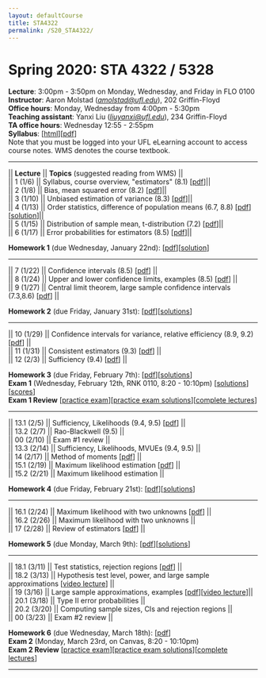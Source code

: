 ```yaml
---
layout: defaultCourse
title: STA4322
permalink: /S20_STA4322/
---
```

# Spring 2020: STA 4322 / 5328  
**Lecture**: 3:00pm - 3:50pm on Monday, Wednesday, and Friday in FLO 0100  
**Instructor**: Aaron Molstad (*amolstad@ufl.edu*), 202 Griffin-Floyd  
**Office hours**: Monday, Wednesday from 4:00pm - 5:30pm   
**Teaching assistant**: Yanxi Liu (*liuyanxi@ufl.edu*), 234 Griffin-Floyd  
**TA office hours**: Wednesday 12:55 - 2:55pm  
**Syllabus**: [[html](/docs/STA4322_S20_Syllabus.html)][[pdf](/docs/STA4322_S20_Syllabus.pdf)]  
Note that you must be logged into your UFL eLearning account to access course notes.  WMS denotes the course textbook. 

---------------  


||  **Lecture** ||  **Topics** (suggested reading from WMS) ||  
|| 1 (1/6)  || Syllabus, course overview, "estimators" (8.1) [[pdf](https://ufl.instructure.com/courses/394927/files/47578357/download?wrap=1)]||  
|| 2 (1/8)  || Bias, mean squared error (8.2) [[pdf](https://ufl.instructure.com/courses/394927/files/47631661/download?wrap=1)]||  
|| 3 (1/10) || Unbiased estimation of variance (8.3) [[pdf](https://ufl.instructure.com/courses/394927/files/47662256/download?wrap=1)]||  
|| 4 (1/13) || Order statistics, difference of population means (6.7, 8.8) [[pdf](https://ufl.instructure.com/courses/394927/files/47717905/download?wrap=1)][[solution](https://ufl.instructure.com/files/47717978/download?download_frd=1)]||  
|| 5 (1/15) || Distribution of sample mean, t-distribution (7.2) [[pdf](https://ufl.instructure.com/courses/394927/files/47717949/download?wrap=1)]||  
|| 6 (1/17) || Error probabilities for estimators (8.5) [[pdf](https://ufl.instructure.com/courses/394927/files/47759516/download?wrap=1)]||  

**Homework 1** (due Wednesday, January 22nd): [[pdf](/docs/STA4322_S20_Homework1.pdf)][[solution](https://ufl.instructure.com/files/47882930/download?download_frd=1)]

---------------  

|| 7 (1/22)  || Confidence intervals (8.5) [[pdf](https://ufl.instructure.com/courses/394927/files/47826098/download?wrap=1)] ||  
|| 8 (1/24)  || Upper and lower confidence limits, examples (8.5) [[pdf](https://ufl.instructure.com/courses/394927/files/47867207/download?wrap=1)] ||  
|| 9 (1/27) || Central limit theorem, large sample confidence intervals (7.3,8.6) [[pdf](https://ufl.instructure.com/courses/394927/files/47909680/download?wrap=1)] ||  

**Homework 2** (due Friday, January 31st): [[pdf](/docs/STA4322_S20_Homework2.pdf)][[solutions](https://ufl.instructure.com/courses/394927/files/47997630/download?wrap=1)]

---------------  

|| 10 (1/29)  || Confidence intervals for variance, relative efficiency (8.9, 9.2) [[pdf](https://ufl.instructure.com/courses/394927/files/47952376/download?wrap=1)]  ||  
|| 11 (1/31)  || Consistent estimators (9.3) [[pdf](https://ufl.instructure.com/courses/394927/files/47988735/download?wrap=1)] ||  
|| 12 (2/3) || Sufficiency (9.4) [[pdf](https://ufl.instructure.com/courses/394927/files/48037212/download?wrap=1)] ||  

**Homework 3** (due Friday, February 7th): [[pdf](/docs/STA4322_S20_Homework3.pdf)][[solutions](https://ufl.instructure.com/courses/394927/files/48126325/download?wrap=1)]  
**Exam 1** (Wednesday, February 12th, RNK 0110, 8:20 - 10:10pm) [[solutions](https://ufl.instructure.com/courses/394927/files/48365608/download?wrap=1)][[scores](https://ufl.instructure.com/courses/394927/files/48359788/download?wrap=1)]  
**Exam 1 Review** [[practice exam](https://ufl.instructure.com/courses/394927/files/48071271/download?wrap=1)][[practice exam solutions](https://ufl.instructure.com/courses/394927/files/48126511/download?wrap=1)][[complete lectures](https://ufl.instructure.com/courses/394927/files/48126124/download?wrap=1)]  

---------------  

|| 13.1 (2/5)  || Sufficiency, Likelihoods (9.4, 9.5) [[pdf](https://ufl.instructure.com/courses/394927/files/48078745/download?wrap=1)] ||  
|| 13.2 (2/7)  || Rao-Blackwell (9.5) ||  
|| 00 (2/10) || Exam \#1 review ||  
|| 13.3 (2/14)  || Sufficiency, Likelihoods, MVUEs (9.4, 9.5) ||  
|| 14 (2/17) || Method of moments [[pdf](https://ufl.instructure.com/courses/394927/files/48277024/download?wrap=1)] ||  
|| 15.1 (2/19) || Maximum likelihood estimation [[pdf](https://ufl.instructure.com/courses/394927/files/48365600/download?wrap=1)] ||  
|| 15.2 (2/21) || Maximum likelihood estimation ||  

**Homework 4** (due Friday, February 21st): [[pdf](/docs/STA4322_S20_Homework4.pdf)][[solutions](https://ufl.instructure.com/courses/394927/files/48826373/download?wrap=1)]  

---------------  

|| 16.1 (2/24) || Maximum likelihood with two unknowns [[pdf](https://ufl.instructure.com/courses/394927/files/48485932/download?wrap=1)] ||  
|| 16.2 (2/26) || Maximum likelihood with two unknowns ||  
|| 17 (2/28) || Review of estimators [[pdf](https://ufl.instructure.com/courses/394927/files/48485941/download?wrap=1)] ||  

**Homework 5** (due Monday, March 9th): [[pdf](/docs/STA4322_S20_Homework5.pdf)][[solutions](https://ufl.instructure.com/courses/394927/files/48642789/download?wrap=1)]  

---------------  

|| 18.1 (3/11) || Test statistics, rejection regions [[pdf](https://ufl.instructure.com/courses/394927/files/48634917/download?wrap=1)] ||  
|| 18.2 (3/13) || Hypothesis test level, power, and large sample approximations [[video lecture](https://ufl.instructure.com/files/48683126/download?download_frd=1)] ||  
|| 19 (3/16) || Large sample approximations, examples [[pdf](https://ufl.instructure.com/courses/394927/files/48735860/download?wrap=1)][[video lecture](https://ufl.instructure.com/courses/394927/files/48761001/download)]||  
|| 20.1 (3/18) || Type II error probabilities ||  
|| 20.2 (3/20) || Computing sample sizes, CIs and rejection regions ||  
|| 00 (3/23) || Exam \#2 review ||  

**Homework 6** (due Wednesday, March 18th): [[pdf](/docs/STA4322_S20_Homework6.pdf)]  
**Exam 2** (Monday, March 23rd, on Canvas, 8:20 - 10:10pm)  
**Exam 2 Review** [[practice exam](https://ufl.instructure.com/courses/394927/files/48655063/download?wrap=1)][[practice exam solutions](https://ufl.instructure.com/courses/394927/files/48709291/download?wrap=1)][[complete lectures](https://ufl.instructure.com/courses/394927/files/48655608/download?wrap=1)]  

---------------  
